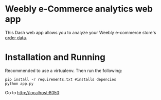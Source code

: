 # Weebly e-Commerce analytics web app
This Dash web app allows you to analyze your Weebly e-commerce store's [order data](https://www.weebly.com/editor/main.php#/store/orders).

# Installation and Running

Recommended to use a virtualenv. Then run the following:

```
pip install -r requirements.txt #installs depencies
python app.py
```

Go to [http://localhost:8050](http://localhost:8050)

